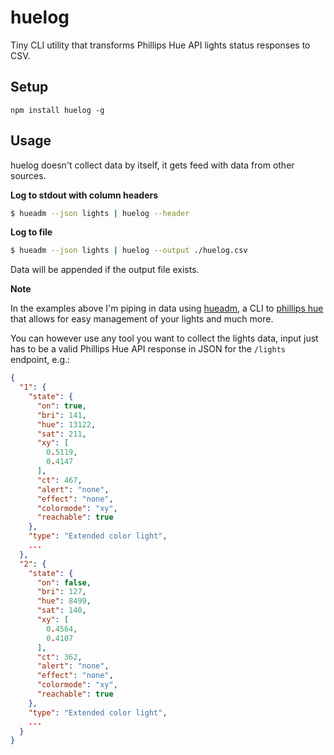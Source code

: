 # huelog

Tiny CLI utility that transforms Phillips Hue API lights status responses to CSV.

## Setup

`npm install huelog -g`

## Usage

huelog doesn't collect data by itself, it gets feed with data from other sources.

**Log to stdout with column headers**
```sh
$ hueadm --json lights | huelog --header
```

**Log to file**
```sh
$ hueadm --json lights | huelog --output ./huelog.csv
```
Data will be appended if the output file exists.

**Note**

In the examples above I'm piping in data using [hueadm](https://github.com/bahamas10/hueadm), a CLI to [phillips hue](http://meethue.com/) that allows for easy management of your lights and much more.

You can however use any tool you want to collect the lights data, input just has to be a valid Phillips Hue API response in JSON for the `/lights` endpoint, e.g.:

```json
{
  "1": {
    "state": {
      "on": true,
      "bri": 141,
      "hue": 13122,
      "sat": 211,
      "xy": [
        0.5119,
        0.4147
      ],
      "ct": 467,
      "alert": "none",
      "effect": "none",
      "colormode": "xy",
      "reachable": true
    },
    "type": "Extended color light",
    ...
  },
  "2": {
    "state": {
      "on": false,
      "bri": 127,
      "hue": 8499,
      "sat": 140,
      "xy": [
        0.4564,
        0.4107
      ],
      "ct": 362,
      "alert": "none",
      "effect": "none",
      "colormode": "xy",
      "reachable": true
    },
    "type": "Extended color light",
    ...
  }
}
```
